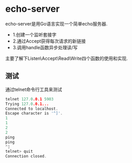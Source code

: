 # echo-server

echo-server是用Go语言实现一个简单echo服务器.

- 1.创建一个监听套接字
- 2.通过Accept获得每次请求的新链接
- 3.调用handle函数异步处理读/写

主要了解下Listen\Accept\Read\Write四个函数的使用和实现.

## 测试

通过telnet命令行工具来测试

```go
telnet 127.0.0.1 5903
Trying 127.0.0.1...
Connected to localhost.
Escape character is '^]'.
1
1
2
2
ping
ping
^]
telnet> quit
Connection closed.
	
```
